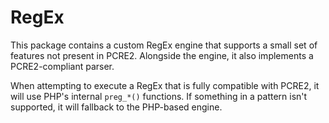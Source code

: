 # RegEx

This package contains a custom RegEx engine that supports a small set of features not present in PCRE2. Alongside the engine, it also implements a PCRE2-compliant parser.

When attempting to execute a RegEx that is fully compatible with PCRE2, it will use PHP's internal `preg_*()` functions. If something in a pattern isn't supported, it will fallback to the PHP-based engine.